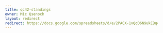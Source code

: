 ```yaml
---
title: qc42-standings
owner: Mic Qsenoch
layout: redirect
redirect: https://docs.google.com/spreadsheets/d/e/2PACX-1vQcD6N9ukEBqc1fKf1xsrBZTCC0Bk55-y-ykT--QlHjn9VQskxvO1abT_24R-mEmLaKO6vB6OqjMqnp/pubhtml
---
```

